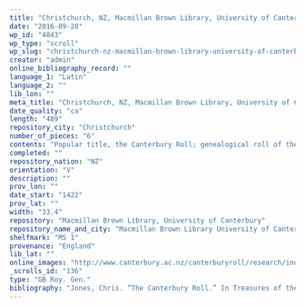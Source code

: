 ```yaml
---
title: "Christchurch, NZ, Macmillan Brown Library, University of Canterbury, MS 1"
date: "2016-09-28"
wp_id: "4843"
wp_type: "scroll"
wp_slug: "christchurch-nz-macmillan-brown-library-university-of-canterbury-ms-1"
creator: "admin"
online_bibliography_record: ""
language_1: "Latin"
language_2: ""
lib_lon: ""
meta_title: "Christchurch, NZ, Macmillan Brown Library, University of Canterbury, MS 1"
date_quality: "ca"
length: "489"
repository_city: "Christchurch"
number_of_pieces: "6"
contents: "Popular title, the Canterbury Roll; genealogical roll of the kings of England from Noah to Edward IV"
completed: ""
repository_nation: "NZ"
orientation: "V"
description: ""
prov_lon: ""
date_start: "1422"
prov_lat: ""
width: "33.4"
repository: "Macmillan Brown Library, University of Canterbury"
repository_name_and_city: "Macmillan Brown Library University of Canterbury, Christchurch NZ"
shelfmark: "MS 1"
provenance: "England"
lib_lat: ""
online_images: "http://www.canterbury.ac.nz/canterburyroll/research/index.shtml"
_scrolls_id: "136"
type: "GB Roy. Gen."
bibliography: "Jones, Chris. “The Canterbury Roll.” In Treasures of the University of Canterbury, edited by Chris Jones, Bronwyn Matthews, and Jennifer Clement, 85–90. Christchurch: Canterbury University Press, 2011."
---
```



